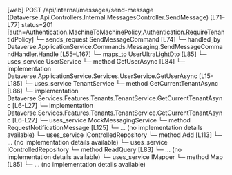 [web] POST /api/internal/messages/send-message  (Dataverse.Api.Controllers.Internal.MessagesController.SendMessage)  [L71–L77] status=201 [auth=Authentication.MachineToMachinePolicy,Authentication.RequireTenantIdPolicy]
  └─ sends_request SendMessageCommand [L74]
    └─ handled_by Dataverse.ApplicationService.Commands.Messaging.SendMessageCommandHandler.Handle [L55–L167]
      └─ maps_to UserUltraLightDto [L85]
      └─ uses_service UserService
        └─ method GetUserAsync [L84]
          └─ implementation Dataverse.ApplicationService.Services.UserService.GetUserAsync [L15-L185]
      └─ uses_service TenantService
        └─ method GetCurrentTenantAsync [L86]
          └─ implementation Dataverse.Services.Features.Tenants.TenantService.GetCurrentTenantAsync [L6-L27]
          └─ implementation Dataverse.Services.Features.Tenants.TenantService.GetCurrentTenantAsync [L6-L27]
      └─ uses_service MockMessagingService
        └─ method RequestNotificationMessage [L125]
          └─ ... (no implementation details available)
      └─ uses_service IControlledRepository<Message>
        └─ method Add [L113]
          └─ ... (no implementation details available)
      └─ uses_service IControlledRepository<User>
        └─ method ReadQuery [L83]
          └─ ... (no implementation details available)
      └─ uses_service IMapper
        └─ method Map [L85]
          └─ ... (no implementation details available)

